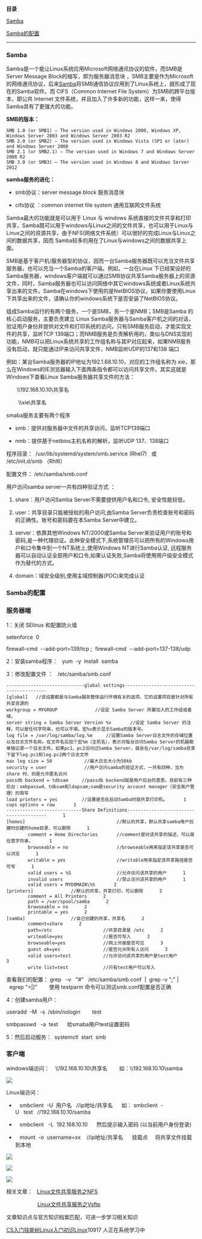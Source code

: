 **目录**

[Samba](#t0)

[Samba的配置](#t1)

* * *

### Samba

Samba是一个能让Linux系统应用Microsoft网络通讯协议的软件，而SMB是Server Message Block的缩写，即为服务器消息块 ，SMB主要是作为Microsoft的网络通讯协议，后来[Samba](https://so.csdn.net/so/search?q=Samba&spm=1001.2101.3001.7020)将SMB通信协议应用到了Linux系统上，就形成了现在的Samba软件。而 CIFS（Common Internet File System）为SMB的跨平台版本，即公共 Internet 文件系统，并且加入了许多新的功能，这样一来，使得Samba具有了更强大的功能。

**SMB的版本：**

```
SMB 1.0 (or SMB1) – The version used in Windows 2000, Windows XP, Windows Server 2003 and Windows Server 2003 R2      
SMB 2.0 (or SMB2) – The version used in Windows Vista (SP1 or later) and Windows Server 2008      
SMB 2.1 (or SMB2.1) – The version used in Windows 7 and Windows Server 2008 R2      
SMB 3.0 (or SMB3) – The version used in Windows 8 and Windows Server 2012
```


**samba服务的进化：**

*   smb协议：server message block 服务消息块
*   cifs协议 ：common internet file system 通用互联网文件系统

Samba最大的功能就是可以用于 Linux 与 windows 系统直接的文件共享和打印共享，Samba既可以用于windows与Linux之间的文件共享，也可以用于Linux与Linux之间的资源共享，由于NFS(网络文件系统）可以很好的完成Linux与Linux之间的数据共享，因而 Samba较多的用在了Linux与windows之间的数据共享上面。

SMB是基于客户机/服务器型的协议，因而一台Samba服务器既可以充当文件共享服务器，也可以充当一个Samba的客户端。例如，一台在Linux 下已经架设好的Samba服务器，windows客户端就可以通过SMB协议共享Samba服务器上的资源文件，同时，Samba服务器也可以访问网络中其它windows系统或者Linux系统共享出来的文件。Samba在windows下使用的是NetBIOS协议，如果你要使用Linux下共享出来的文件，请确认你的windows系统下是否安装了NetBIOS协议。

组成Samba运行的有两个服务，一个是SMB，另一个是NMB；SMB是Samba 的核心启动服务，主要负责建立 Linux Samba服务器与Samba客户机之间的对话， 验证用户身份并提供对文件和打印系统的访问，只有SMB服务启动，才能实现文件的共享，监听TCP 139端口；而NMB服务是负责解析用的，类似与DNS实现的功能，NMB可以把Linux系统共享的工作组名称与其IP对应起来，如果NMB服务没有启动，就只能通过IP来访问共享文件，NMB监听UDP的137和138 端口

例如：某台Samba服务器的IP地址为192.1.68.10.10，对应的工作组名称为 xie，那么在Windows的IE浏览器输入下面两条指令都可以访问共享文件。其实这就是Windows下查看Linux Samba服务器共享文件的方法：  
　　\\\\192.168.10.10\\共享名  
　 　\\\\xie\\共享名

smaba服务主要有两个程序

*   smb：提供对服务器中文件的共享访问，监听TCP139端口
*   nmb：提供基于netbios主机名称的解析，监听UDP 137、138端口 

程序目录：  /usr/lib/systemd/system/smb.service (Rhel7)   或    /etc/init.d/smb （Rhl6）

配置文件： /etc/samba/smb.conf

用户访问samba server一共有四种验证方式 ：

1.  share：用户访问Samba Server不需要提供用户名和口令, 安全性能较低。
2.  user：共享目录只能被授权的用户访问,由Samba Server负责检查账号和密码的正确性。账号和密码要在本Samba Server中建立。
3.  server：依靠其他Windows NT/2000或Samba Server来验证用户的账号和密码,是一种代理验证。此种安全模式下,系统管理员可以把所有的Windows用户和口令集中到一个NT系统上,使用Windows NT进行Samba认证, 远程服务器可以自动认证全部用户和口令,如果认证失败,Samba将使用用户级安全模式作为替代的方式。
4.  domain：域安全级别,使用主域控制器(PDC)来完成认证

### Samba的配置

### 服务器端

1：关闭 SElinux 和配置防火墙  
setenforce  0     
firewall-cmd  --add-port=139/tcp ;  firewall-cmd  --add-port=137-138/udp   
2：安装samba程序：   yum  -y  install  samba  
3：修改配置文件 ：   /etc/samba/smb.conf

```
-----------------------------global settings-----------------------------------------      
[global]   //该设置都是与Samba服务整体运行环境有关的选项，它的设置项目是针对所有共享资源的      
workgroup = MYGROUP              //设定 Samba Server 所要加入的工作组或者域。      
server string = Samba Server Version %v       //设定 Samba Server 的注释，可以是任何字符串，也可以不填。宏%v表示显示Samba的版本号。      
log file = /var/log/samba/log.%m     //设置Samba Server日志文件的存储位置以及日志文件名称。在文件名后加个宏%m（主机名），表示对每台访问Samba Server的机器都单独记录一个日志文件。如果pc1、pc2访问过Samba Server，就会在/var/log/samba目录下留下log.pc1和log.pc2两个日志文件          
max log size = 50            //最大日志大小为50kb      
security = user              //用户访问samba的验证方式，一共有四种，当为 share 时，则是允许匿名访问      
passdb backend = tdbsam     //passdb backend就是用户后台的意思。目前有三种后台：smbpasswd、tdbsam和ldapsam;sam是security account manager（安全账户管理）的简写      
load printers = yes         //设置是否在启动Samba时就共享打印机。      1
cups options = raw       1
----------------------------Share Definitions----------------------------------------      1
[homes]                                  //默认的共享，默认共享samba用户创建时创建的home目录，可以删除      1
        comment = Home Directories       //comment是对该共享的描述，可以是任意字符串。      1
        browseable = no                  //browseable用来指定该共享是否可以浏览      1
        writable = yes                   //writable用来指定该共享路径是否可写      1
        valid users = %S                 //允许访问该共享的用户      1
        invalid users                    //禁止访问该共享的用户      1
        valid users = MYDOMAIN\%S       2
[printers]              //默认的共享，共享打印，可以删除      2
        comment = All Printers      2
        path = /var/spool/samba      2
        browseable = no      2
        printable = yes      2
[samba]                 //自己创建的共享，共享名      2
        comment=share      2
        path=/etc                   //共享目录是 /etc      2
        writeable=yes               //是否可写入      3
        browseable=yes              //网上邻居是否可见      3
        guest ok=yes                //是否允许所有人访问      3
        valid users=test            //允许访问该共享的用户是test用户      3
        write list=test             //只有test用户可以写入
```


查看我们的配置： grep   -v   "#"   /etc/samba/smb.conf  |  grep -v ";" |  egrep "=|\]"        使用 testparm 命令可以测试smb.conf配置是否正确  
4：创建samba用户：  
useradd  -M  -s  /sbin/nologin        test            
smbpasswd   -a  test      给smaba用户test设置密码  
5：然后启动服务：  systemctl  start  smb

### 客户端

  
windows端访问：    \\\\192.168.10.10\\共享名        如：\\\\192.168.10.10\\samba

![](https://img-blog.csdn.net/20180919133036909?watermark/2/text/aHR0cHM6Ly9ibG9nLmNzZG4ubmV0L3FxXzM2MTE5MTky/font/5a6L5L2T/fontsize/400/fill/I0JBQkFCMA==/dissolve/70)

  
Linux端访问： 

*      smbclient  -U  用户名   //ip地址/共享名      如： smbclient  -U   test   //192.168.10.10/samba
*      smbclient   -L  192.168.10.10      然后提示输入密码 (以当前用户身份登录)
*      mount  -o  username=xx    //ip地址/共享名      挂载点     将共享文件挂载到本地

![](https://img-blog.csdn.net/20180919132938929?watermark/2/text/aHR0cHM6Ly9ibG9nLmNzZG4ubmV0L3FxXzM2MTE5MTky/font/5a6L5L2T/fontsize/400/fill/I0JBQkFCMA==/dissolve/70)

![](https://img-blog.csdn.net/20180919132806266?watermark/2/text/aHR0cHM6Ly9ibG9nLmNzZG4ubmV0L3FxXzM2MTE5MTky/font/5a6L5L2T/fontsize/400/fill/I0JBQkFCMA==/dissolve/70)

![](https://img-blog.csdn.net/20180919133841965?watermark/2/text/aHR0cHM6Ly9ibG9nLmNzZG4ubmV0L3FxXzM2MTE5MTky/font/5a6L5L2T/fontsize/400/fill/I0JBQkFCMA==/dissolve/70)

相关文章：   [Linux文件共享服务之NFS](https://blog.csdn.net/qq_36119192/article/details/82747256)

                     [Linux文件共享服务之Vsftp](https://blog.csdn.net/qq_36119192/article/details/82748360)

文章知识点与官方知识档案匹配，可进一步学习相关知识

[CS入门技能树](https://edu.csdn.net/skill/gml/gml-1c31834f07b04bcc9c5dff5baaa6680c)[Linux入门](https://edu.csdn.net/skill/gml/gml-1c31834f07b04bcc9c5dff5baaa6680c)[初识Linux](https://edu.csdn.net/skill/gml/gml-1c31834f07b04bcc9c5dff5baaa6680c)10917 人正在系统学习中